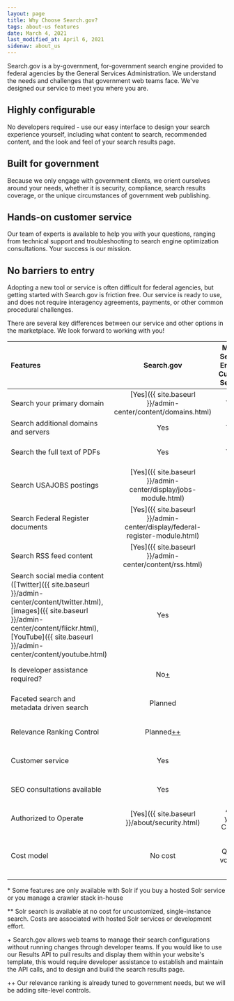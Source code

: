 ```yaml
---
layout: page
title: Why Choose Search.gov? 
tags: about-us features
date: March 4, 2021
last_modified_at: April 6, 2021
sidenav: about_us
---
```


Search.gov is a by-government, for-government search engine provided to federal agencies by the General Services Administration. We understand the needs and challenges that government web teams face. We've designed our service to meet you where you are.

## Highly configurable

No developers required - use our easy interface to design your search experience yourself, including what content to search, recommended content, and the look and feel of your search results page.

## Built for government

Because we only engage with government clients, we orient ourselves around your needs, whether it is security, compliance, search results coverage, or the unique circumstances of government web publishing.

## Hands-on customer service

Our team of experts is available to help you with your questions, ranging from technical support and troubleshooting to search engine optimization consultations. Your success is our mission.

## No barriers to entry

Adopting a new tool or service is often difficult for federal agencies, but getting started with Search.gov is friction free. Our service is ready to use, and does not require interagency agreements, payments, or other common procedural challenges.

There are several key differences between our service and other options in the marketplace. We look forward to working with you!

| Features | Search.gov | Major Search Engine Custom Search | Solr | Other Site Search Tools |
| :-- | :--: | :--: | :--: | :--: |
| Search your primary domain | [Yes]({{ site.baseurl }}/admin-center/content/domains.html) | Yes | Yes | Yes |
| Search additional domains and servers | Yes | Yes | No[\*](#1star) | Yes |
| Search the full text of PDFs | Yes | Yes | No[\*](#1star) | Depends on the service |
| Search USAJOBS postings | [Yes]({{ site.baseurl }}/admin-center/display/jobs-module.html) | No | No | No |
| Search Federal Register documents | [Yes]({{ site.baseurl }}/admin-center/display/federal-register-module.html) | No | No | No |
| Search RSS feed content | [Yes]({{ site.baseurl }}/admin-center/content/rss.html) | No | No | No |
| Search social media content ([Twitter]({{ site.baseurl }}/admin-center/content/twitter.html), [images]({{ site.baseurl }}/admin-center/content/flickr.html), [YouTube]({{ site.baseurl }}/admin-center/content/youtube.html) | Yes | No | No | No |
| Is developer assistance required? | No[\+](#1plus) | No | No[\*](#1star) | Depends on the service |
| Faceted search and metadata driven search | Planned | No | Yes | Depends on the service |
| Relevance Ranking Control | Planned[\+\+](#2plus) | No | No | Depends on the service |
| Customer service | Yes | No | No | Depends on the service |
| SEO consultations available | Yes | No | No | Depends on the service |
| Authorized to Operate | [Yes]({{ site.baseurl }}/about/security.html) | Ask your CISSO | Ask your CISSO | Ask your CISSO |
| Cost model | No cost | Query volume | No cost[\*\*](#2star)  | Size of index plus query volume |

<a name="1star"></a>\* Some features are only available with Solr if you buy a hosted Solr service or you manage a crawler stack in-house

<a name="2star"></a>\*\* Solr search is available at no cost for uncustomized, single-instance search. Costs are associated with hosted Solr services or development effort.

<a name="1plus"></a>\+ Search.gov allows web teams to manage their search configurations without running changes through developer teams. If you would like to use our Results API to pull results and display them within your website's template, this would require developer assistance to establish and maintain the API calls, and to design and build the search results page.

<a name="2plus"></a>\+\+ Our relevance ranking is already tuned to government needs, but we will be adding site-level controls.
